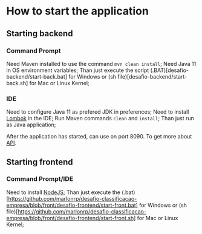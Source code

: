 # How to start the application

## Starting backend

### Command Prompt

Need Maven installed to use the command `mvn clean install`;
Need Java 11 in OS environment variables;
Than just execute the script (.BAT)[desafio-backend/start-back.bat] for Windows or (sh file)[desafio-backend/start-back.sh] for Mac or Linux Kernel;

### IDE

Need to configure Java 11 as prefered JDK in preferences;
Need to install [Lombok](https://projectlombok.org/) in the IDE;
Run Maven commands `clean` and `install`;
Than just run as Java application;

After the application has started, can use on port 8090.
To get more about [API](desafio-backend/README.md).

## Starting frontend

### Command Prompt/IDE

Need to install [NodeJS](https://nodejs.org/en/download/);
Than just execute the (.bat)[https://github.com/marlonrp/desafio-classificacao-empresa/blob/front/desafio-frontend/start-front.bat] for Windows or (sh file)[https://github.com/marlonrp/desafio-classificacao-empresa/blob/front/desafio-frontend/start-front.sh] for Mac or Linux Kernel;
